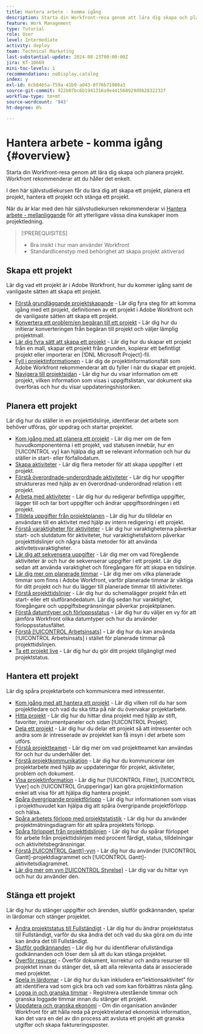 ```yaml
---
title: Hantera arbete - komma igång
description: Starta din Workfront-resa genom att lära dig skapa och planera projekt. Workfront rekommenderar att du håller det enkelt.
feature: Work Management
type: Tutorial
role: User
level: Intermediate
activity: deploy
team: Technical Marketing
last-substantial-update: 2024-08-23T00:00:00Z
jira: KT-10669
mini-toc-levels: 1
recommendations: noDisplay,catalog
index: y
exl-id: 6cb8465a-f59a-41b9-a043-0f76b71980a3
source-git-commit: 422b07bc6b1941316a9e441560929d9b2832232f
workflow-type: tm+mt
source-wordcount: '943'
ht-degree: 0%

---
```


# Hantera arbete - komma igång {#overview}

Starta din Workfront-resa genom att lära dig skapa och planera projekt. Workfront rekommenderar att du håller det enkelt.

I den här självstudiekursen får du lära dig att skapa ett projekt, planera ett projekt, hantera ett projekt och stänga ett projekt.

När du är klar med den här självstudiekursen rekommenderar vi [Hantera arbete - mellanliggande](https://experienceleague.adobe.com/docs/workfront-learn/manage-work-intermediate/overview.html?lang=sv-SE) för att ytterligare vässa dina kunskaper inom projektledning.

>[!PREREQUISITES]
>
>* Bra insikt i hur man använder Workfront
>* Standardlicenstyp med behörighet att skapa projekt aktiverad

## Skapa ett projekt

Lär dig vad ett projekt är i Adobe Workfront, hur du kommer igång samt de vanligaste sätten att skapa ett projekt.

* [Förstå grundläggande projektskapande](understand-basic-project-creation.md) - Lär dig fyra steg för att komma igång med ett projekt, definitionen av ett projekt i Adobe Workfront och de vanligaste sätten att skapa ett projekt.
* [Konvertera ett problem/en begäran till ett projekt](create-a-project-from-a-request.md) - Lär dig hur du initierar konverteringen från begäran till projekt och väljer lämplig projektmall.
* [Lär dig fyra sätt att skapa ett projekt](understand-other-ways-to-create-projects.md) - Lär dig hur du skapar ett projekt från en mall, skapar ett projekt från grunden, kopierar ett befintligt projekt eller importerar en [!DNL Microsoft Project]-fil.
* [Fyll i projektinformationen](fill-in-the-project-details.md) - Lär dig de projektinformationsfält som Adobe Workfront rekommenderar att du fyller i när du skapar ett projekt.
* [Navigera till projektsidan](navigate-the-project-page.md) - Lär dig hur du visar information om ett projekt, vilken information som visas i uppgiftslistan, var dokument ska överföras och hur du visar uppdateringshistoriken.

## Planera ett projekt

Lär dig hur du ställer in en projekttidslinje, identifierar det arbete som behöver utföras, gör uppdrag och startar projektet.

* [Kom igång med att planera ett projekt](getting-started-plan-a-project.md) - Lär dig mer om de fem huvudkomponenterna i ett projekt, vad statusen innebär, hur en [!UICONTROL vy] kan hjälpa dig att se relevant information och hur du ställer in start- eller förfallodatum.
* [Skapa aktiviteter](how-to-create-tasks.md) - Lär dig flera metoder för att skapa uppgifter i ett projekt.
* [Förstå överordnade-underordnade aktiviteter](understand-parent-child-tasks.md) - Lär dig hur uppgifter struktureras med hjälp av en överordnad-underordnad relation i ett projekt.
* [Arbeta med aktiviteter](work-with-tasks.md) - Lär dig hur du redigerar befintliga uppgifter, lägger till och tar bort uppgifter och ändrar uppgiftsordningen i ett projekt.
* [Tilldela uppgifter från projektplanen](assign-tasks-from-the-project-plan.md) - Lär dig hur du tilldelar en användare till en aktivitet med hjälp av intern redigering i ett projekt.
* [Förstå varaktigheter för aktiviteter](understand-task-durations.md) - Lär dig hur varaktigheterna påverkar start- och slutdatum för aktiviteter, hur varaktighetsfaktorn påverkar projekttidslinjer och några bästa metoder för att använda aktivitetsvaraktigheter.
* [Lär dig att sekvensera uppgifter](learn-to-sequence-tasks.md) - Lär dig mer om vad föregående aktiviteter är och hur de sekvenserar uppgifter i ett projekt. Lär dig sedan att använda varaktighet och föregångare för att skapa en tidslinje.
* [Lär dig mer om planerade timmar](understand-planned-hours.md) - Lär dig mer om vilka planerade timmar som finns i Adobe Workfront, varför planerade timmar är viktiga för ditt projekt och hur du lägger till planerade timmar till aktiviteter.
* [Förstå projekttidslinjer](understand-project-timelines.md) - Lär dig hur du schemalägger projekt från ett start- eller ett slutförandedatum. Lär dig sedan hur varaktighet, föregångare och uppgiftsbegränsningar påverkar projektplanen.
* [Förstå datumtyper och förloppsstatus](understand-task-dates-and-progress-status.md) - Lär dig hur du väljer en vy för att jämföra Workfront olika datumtyper och hur du använder förloppsstatusfältet.
* [Förstå [!UICONTROL Arbetsinsats]](understand-work-effort.md) - Lär dig hur du kan använda [!UICONTROL Arbetsinsats] i stället för planerade timmar på projekttidslinjen.
* [Ta ett projekt live](take-a-project-live.md) - Lär dig hur du gör ditt projekt tillgängligt med projektstatus.

## Hantera ett projekt

Lär dig spåra projektarbete och kommunicera med intressenter.

* [Kom igång med att hantera ett projekt](getting-started-manage-a-project.md) - Lär dig vilken roll du har som projektledare och vad du ska titta på när du övervakar projektarbete.
* [Hitta projekt](find-projects.md) - Lär dig hur du hittar dina projekt med hjälp av stift, favoriter, instrumentpaneler och sidan [!UICONTROL Projekt].
* [Dela ett projekt](share-a-project.md) - Lär dig hur du delar ett projekt så att intressenter och andra som är intresserade av projektet kan få insyn i det arbete som utförs.
* [Förstå projektteamet](understand-the-project-team.md) - Lär dig mer om vad projektteamet kan användas för och hur du underhåller det.
* [Förstå projektkommunikation](understand-project-communication.md) - Lär dig hur du kommunicerar om projektarbete med hjälp av uppdateringar för projekt, aktiviteter, problem och dokument.
* [Visa projektinformation](view-project-information.md) - Lär dig hur [!UICONTROL Filter], [!UICONTROL Vyer] och [!UICONTROL Grupperingar] kan göra projektinformation enkel att visa för att hjälpa dig hantera projekt.
* [Spåra övergripande projektförlopp](track-overall-project-progress.md) - Lär dig hur informationen som visas i projekthuvudet kan hjälpa dig att spåra övergripande projektförlopp och hälsa.
* [Spåra arbetets förlopp med projektstatistik](track-work-progress-with-project-metrics.md) - Lär dig hur du använder projektmätningsdiagram för att spåra projektets förlopp.
* [Spåra förloppet från projekttidslinjen](track-work-progress-from-the-project-timeline.md) - Lär dig hur du spårar förloppet för arbete från projekttidslinjen med procent färdigt, status, tilldelningar och aktivitetsbegränsningar.
* [Förstå [!UICONTROL Gantt]-vyn](understand-the-gantt-view.md) - Lär dig hur du använder [!UICONTROL Gantt]-projektdiagrammet och [!UICONTROL Gantt]-aktivitetsdiagrammet.
* [Lär dig mer om vyn [!UICONTROL Styrelse]](understand-the-board-view.md) - Lär dig var du hittar vyn och hur du använder den.

## Stänga ett projekt

Lär dig hur du stänger uppgifter och ärenden, slutför godkännanden, spelar in lärdomar och stänger projektet.

* [Ändra projektstatus till Fullständigt](change-the-project-status.md) - Lär dig hur du ändrar projektstatus till Fullständigt, varför du ska ändra det och vad du ska göra om du inte kan ändra det till Fullständigt.
* [Slutför godkännanden](complete-approvals.md) - Lär dig hur du identifierar ofullständiga godkännanden och löser dem så att du kan stänga projektet.
* [Överför resurser](upload-assets.md) - Överför dokument, korrektur och andra resurser till projektet innan du stänger det, så att alla relevanta data är associerade med projektet.
* [Spela in lärdomar](lessons-learned-from-closing-a-project.md) - Lär dig hur du kan inkludera en&quot;lektionsaktivitet&quot; för att identifiera vad som gick bra och vad som kan förbättras nästa gång.
* [Logga in och granska timmar](log-and-review-hours.md) - Registrera utestående timmar och granska loggade timmar innan du stänger ett projekt.
* [Uppdatera och granska ekonomi](update-and-review-finances.md) - Om din organisation använder Workfront för att hålla reda på projektrelaterad ekonomisk information, kan det vara en del av din process att avsluta ett projekt att granska utgifter och skapa faktureringsposter.
